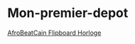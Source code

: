 # Mon-premier-depot
<html>
  <head>
  </head>
  <body>
    </li><a href="https://greatdiallo1.github.io/AfroBeatCain/home.html">AfroBeatCain</li>
  </li><a href="https://greatdiallo1.github.io/flipboard/flip.html">Flipboard</li>
    </li><a href="https://greatdiallo1.github.io/Mon-premier-depot/horlose/horloge.html">Horloge</li>
  </body>
  </html>
